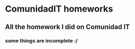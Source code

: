 # ComunidadIT homeworks
## All the homework I did on Comunidad IT

### some things are incomplete :/

